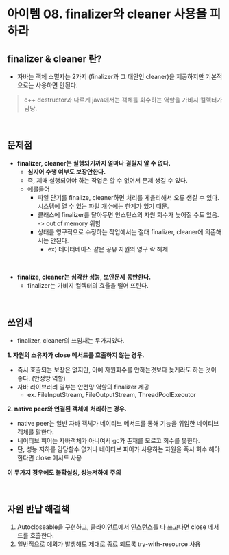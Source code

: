 # 아이템 08. finalizer와 cleaner 사용을 피하라

## finalizer & cleaner 란?

- 자바는 객체 소멸자는 2가지 (finalizer과 그 대안인 cleaner)을 제공하지만 기본적으로는 사용하면 안된다.

> c++ destructor과 다르게 java에서는 객체를 회수하는 역할을 가비지 컬렉터가 담당.

<br/>

## 문제점

- __finalizer, cleaner는 실행되기까지 얼마나 걸릴지 알 수 없다.__
    - __심지어 수행 여부도 보장안한다.__
    - 즉, 제때 실행되어야 하는 작업은 할 수 없어서 문제 생길 수 있다.
    - 예를들어
        - 파일 닫기를 finalize, cleaner하면 처리를 게을리해서 오류 생길 수 있다. 시스템에 열 수 있는 파일 개수에는 한계가 있기 때문.
        - 클래스에 finalizer를 달아두면 인스턴스의 자원 회수가 늦어질 수도 있음. -> out of memory 위험
        - 상태를 영구적으로 수정하는 작업에서는 절대 finalizer, cleaner에 의존해서는 안된다.
            - ex) 데이터베이스 같은 공유 자원의 영구 락 해제

<br/>

- __finalize, cleaner는 심각한 성능, 보안문제 동반한다.__
    - finalizer는 가비지 컬렉터의 효율을 떨어 뜨린다.

<br/>

## 쓰임새

- finalizer, cleaner의 쓰임새는 두가지있다.

__1. 자원의 소유자가 close 메서드를 호출하지 않는 경우.__

- 즉시 호출되는 보장은 없지만, 아예 자원회수를 안하는것보다 늦게라도 하는 것이 좋다. (안정망 역할)
- 자바 라이브러리 일부는 안전망 역할의 finalizer 제공
    - ex. FileInputStream, FileOutputStream, ThreadPoolExecutor

__2. native peer와 연결된 객체에 처리하는 경우.__

- native peer는 일반 자바 객체가 네이티브 메서드를 통해 기능을 위임한 네이티브 객체를 말한다.
- 네이티브 피어는 자바객체가 아니여서 gc가 존재를 모르고 회수를 못한다.
- 단, 성능 저하를 감당할수 없거나 네이티브 피어가 사용하는 자원을 즉시 회수 해야한다면 close 메서드 사용

__이 두가지 경우에도 불확실성, 성능저하에 주의__

<br/>

## 자원 반납 해결책

1. Autocloseable을 구현하고, 클라이언트에서 인스턴스를 다 쓰고나면 close 메서드를 호출한다.
2. 일반적으로 예외가 발생해도 제대로 종료 되도록 try-with-resource 사용
